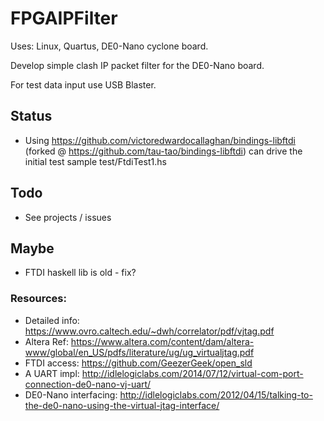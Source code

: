 # FPGAIPFilter

Uses: Linux, Quartus, DE0-Nano cyclone board.

Develop simple clash IP packet filter for the DE0-Nano board.

For test data input use USB Blaster.

## Status
- Using https://github.com/victoredwardocallaghan/bindings-libftdi (forked @ https://github.com/tau-tao/bindings-libftdi) can drive the initial test sample
test/FtdiTest1.hs

## Todo
- See projects / issues

## Maybe
- FTDI haskell lib is old - fix?

### Resources:

- Detailed info: https://www.ovro.caltech.edu/~dwh/correlator/pdf/vjtag.pdf
- Altera Ref: https://www.altera.com/content/dam/altera-www/global/en_US/pdfs/literature/ug/ug_virtualjtag.pdf
- FTDI access: https://github.com/GeezerGeek/open_sld
- A UART impl: http://idlelogiclabs.com/2014/07/12/virtual-com-port-connection-de0-nano-vj-uart/
- DE0-Nano interfacing: http://idlelogiclabs.com/2012/04/15/talking-to-the-de0-nano-using-the-virtual-jtag-interface/
